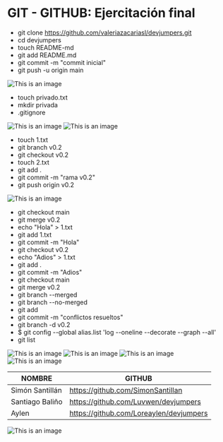 # GIT - GITHUB: Ejercitación final

- git clone https://github.com/valeriazacariasl/devjumpers.git
- cd devjumpers
- touch README-md
- git add README.md
- git commit -m "commit inicial"
- git push -u origin main

![This is an image](https://res.cloudinary.com/dxcvyfax2/image/upload/v1676834993/screen_1_u1xt2a.png)

- touch privado.txt
- mkdir privada
- .gitignore 

![This is an image](https://res.cloudinary.com/dxcvyfax2/image/upload/v1676836141/screen2_go0sbp.png)
![This is an image](https://res.cloudinary.com/dxcvyfax2/image/upload/v1676836228/screen3_fj36h4.png)

- touch 1.txt
- git branch v0.2
- git checkout v0.2
- touch 2.txt
- git add .
- git commit -m "rama v0.2"
- git push origin v0.2

![This is an image](https://res.cloudinary.com/dxcvyfax2/image/upload/v1676836353/screen4_vji8tj.png)

- git checkout main
- git merge v0.2
- echo "Hola" > 1.txt
- git add 1.txt
- git commit -m "Hola"
- git checkout v0.2
- echo "Adios" > 1.txt
- git add .
- git commit -m "Adios"
- git checkout main
- git merge v0.2
- git branch --merged
- git branch --no-merged
- git add 
- git commit -m "conflictos resueltos"
- git branch -d v0.2
- $ git config --global alias.list 'log --oneline --decorate --graph --all'
- git list

![This is an image](https://res.cloudinary.com/dxcvyfax2/image/upload/v1676837232/screen5_tljeef.png)
![This is an image](https://res.cloudinary.com/dxcvyfax2/image/upload/v1676837236/screen6_bouv4g.png)
![This is an image](https://res.cloudinary.com/dxcvyfax2/image/upload/v1676837356/screen8_dbbp9x.png)
![This is an image](https://res.cloudinary.com/dxcvyfax2/image/upload/v1676837239/screen7_pbshb3.png)

| NOMBRE | GITHUB |
| --- | --- |
| Simón Santillán | https://github.com/SimonSantillan |
| Santiago Baliño| https://github.com/Luvwen/devjumpers |
| Aylen | https://github.com/Loreaylen/devjumpers |

![This is an image](https://res.cloudinary.com/dxcvyfax2/image/upload/v1676837926/screen9_e2nlde.png)



